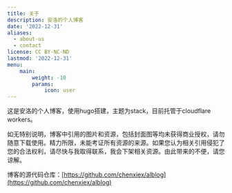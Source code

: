 ```yaml
---
title: 关于
description: 安洛的个人博客
date: '2022-12-31'
aliases:
  - about-us
  - contact
license: CC BY-NC-ND
lastmod: '2022-12-31'
menu:
    main: 
        weight: -10
        params:
            icon: user
---
```


这是安洛的个人博客，使用hugo搭建，主题为stack，目前托管于cloudflare workers。

如无特别说明，博客中引用的图片和资源，包括封面图等均未获得商业授权，请勿随意下载使用。精力所限，未能考证所有资源的来源。如果您认为相关引用侵犯了您的合法权利，请尽快与我取得联系，我会下架相关资源。由此带来的不便，请您谅解。

博客的源代码仓库：[https://github.com/chenxiex/alblog](https://github.com/chenxiex/alblog)